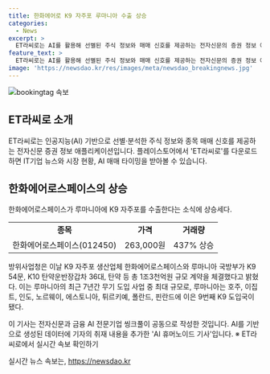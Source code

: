 ```yaml
---
title: 한화에어로 K9 자주포 루마니아 수출 상승
categories:
  - News
excerpt: >
  ET라씨로는 AI를 활용해 선별된 주식 정보와 매매 신호를 제공하는 전자신문의 증권 정보 애플리케이션입니다. ET라씨로를 플레이스토어에서 다운로드하면 IT기업 뉴스, 시장 현황, AI 매매 타이밍을 받아볼 수 있습니다. 한화에어로스페이스가 K9 자주포를 루마니아에 수출하는 소식에 상승세입니다. 7월 10일 오전 10시 33분 기준으로 한화에어로스페이스 주가는 437% 상승한 263,000원에 거래되고 있습니다. 이는 루마니아의 최대 무기 도입 사업으로 기업의 성과를 반영하고 있습니다. ET라씨로를 통해 실시간 속보를 확인할 수 있습니다. #ET라씨로 #AI매매신호 #루마니아 #한화에어로스페이스
feature_text: >
  ET라씨로는 AI를 활용해 선별된 주식 정보와 매매 신호를 제공하는 전자신문의 증권 정보 애플리케이션입니다. ET라씨로를 플레이스토어에서 다운로드하면 IT기업 뉴스, 시장 현황, AI 매매 타이밍을 받아볼 수 있습니다. 한화에어로스페이스가 K9 자주포를 루마니아에 수출하는 소식에 상승세입니다. 7월 10일 오전 10시 33분 기준으로 한화에어로스페이스 주가는 437% 상승한 263,000원에 거래되고 있습니다. 이는 루마니아의 최대 무기 도입 사업으로 기업의 성과를 반영하고 있습니다. ET라씨로를 통해 실시간 속보를 확인할 수 있습니다. #ET라씨로 #AI매매신호 #루마니아 #한화에어로스페이스
image: 'https://newsdao.kr/res/images/meta/newsdao_breakingnews.jpg'
---
```


<p><img src="https://newsdao.kr/res/images/meta/newsdao_breakingnews.jpg" alt="bookingtag 속보" /></p>

<h2 data-ke-size="size26">ET라씨로 소개</h2>

<p data-ke-size="size16">ET라씨로는 인공지능(AI) 기반으로 선별·분석한 주식 정보와 종목 매매 신호를 제공하는 전자신문 증권 정보 애플리케이션입니다. 플레이스토어에서 'ET라씨로'를 다운로드하면 IT기업 뉴스와 시장 현황, AI 매매 타이밍을 받아볼 수 있습니다.</p>

<h2 data-ke-size="size26">한화에어로스페이스의 상승</h2>

<p data-ke-size="size16">한화에어로스페이스가 루마니아에 K9 자주포를 수출한다는 소식에 상승세다.</p>

<table>
  <tr>
    <td style="text-align: center; height: 17px;"><b>종목</b></td>
    <td style="text-align: center; height: 17px;"><b>가격</b></td>
    <td style="text-align: center; height: 17px;"><b>거래량</b></td>
  </tr>
  <tr>
    <td style="text-align: center; height: 17px;">한화에어로스페이스(012450)</td>
    <td style="text-align: center; height: 17px;">263,000원</td>
    <td style="text-align: center; height: 17px;">437% 상승</td>
  </tr>
</table>

<p data-ke-size="size16">방위사업청은 이날 K9 자주포 생산업체 한화에어로스페이스와 루마니아 국방부가 K9 54문, K10 탄약운반장갑차 36대, 탄약 등 총 1조3천억원 규모 계약을 체결했다고 밝혔다. 이는 루마니아의 최근 7년간 무기 도입 사업 중 최대 규모로, 루마니아는 호주, 이집트, 인도, 노르웨이, 에스토니아, 튀르키예, 폴란드, 핀란드에 이은 9번째 K9 도입국이 됐다.</p>

<p data-ke-size="size16">이 기사는 전자신문과 금융 AI 전문기업 씽크풀이 공동으로 작성한 것입니다. AI를 기반으로 생성된 데이터에 기자의 취재 내용을 추가한 'AI 휴머노이드 기사'입니다. ※ ET라씨로에서 실시간 속보 확인하기</p>
실시간 뉴스 속보는, <a href="https://newsdao.kr" rel="dofollow">https://newsdao.kr</a>


